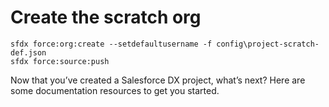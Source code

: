 # Create the scratch org
```
sfdx force:org:create --setdefaultusername -f config\project-scratch-def.json
sfdx force:source:push
```
Now that you’ve created a Salesforce DX project, what’s next? Here are some documentation resources to get you started.

